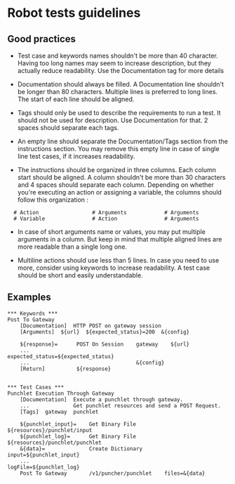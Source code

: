 # Robot tests guidelines

## Good practices

- Test case and keywords names shouldn't be more than 40 character. Having too long names may seem to increase
  description, but they actually reduce readability. Use the Documentation tag for more details

- Documentation should always be filled. A Documentation line shouldn't be longer than 80 characters. Multiple lines is
  preferred to long lines. The start of each line should be aligned.

- Tags should only be used to describe the requirements to run a test. It should not be used for description. Use
  Documentation for that. 2 spaces should separate each tags.

- An empty line should separate the Documentation/Tags section from the instructions section. You may remove this empty
  line in case of single line test cases, if it increases readability.

- The instructions should be organized in three columns. Each column start should be aligned. A column shouldn't be more
  than 30 characters and 4 spaces should separate each column. Depending on whether you're executing an action or
  assigning a variable, the columns should follow this organization :

```
  # Action                 # Arguments            # Arguments                   
  # Variable               # Action               # Arguments
```

- In case of short arguments name or values, you may put multiple arguments in a column. But keep in mind that multiple
  aligned lines are more readable than a single long one.


- Multiline actions should use less than 5 lines. In case you need to use more, consider using keywords to increase
  readability. A test case should be short and easily understandable.

## Examples

```robot
*** Keywords ***
Post To Gateway
    [Documentation]  HTTP POST on gateway session
    [Arguments]  ${url}  ${expected_status}=200  &{config}

    ${response}=      POST On Session    gateway    ${url}    
    ...                                  expected_status=${expected_status}    
    ...                                  &{config}
    [Return]          ${response}


*** Test Cases ***
Punchlet Execution Through Gateway
    [Documentation]  Execute a punchlet through gateway.
    ...              Get punchlet resources and send a POST Request.
    [Tags]  gateway  punchlet

    ${punchlet_input}=    Get Binary File         ${resources}/punchlet/input
    ${punchlet_log}=      Get Binary File         ${resources}/punchlet/punchlet
    &{data}=              Create Dictionary       input=${punchlet_input}
    ...                                           logFile=${punchlet_log}
    Post To Gateway       /v1/puncher/punchlet    files=&{data}
```

